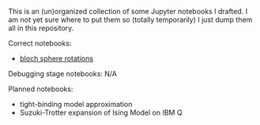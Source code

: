 This is an (un)organized collection of some Jupyter notebooks I drafted. I am not yet sure where to put them so (totally temporarily) I just dump them all in this repository.

Correct notebooks:

* [bloch sphere rotations](https://nbviewer.jupyter.org/github/marekyggdrasil/notebooks/blob/master/bloch-sphere-rotations.ipynb)

Debugging stage notebooks: N/A

Planned notebooks:

* tight-binding model approximation
* Suzuki-Trotter expansion of Ising Model on IBM Q
